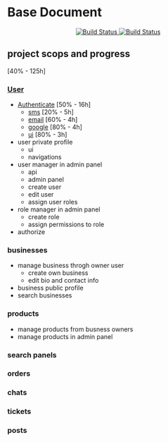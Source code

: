 # Base Document

<p align="center">
<a href="https://travis-ci.org/akbarjimi/base">
    <img src="https://travis-ci.org/akbarjimi/base.svg?branch=develop" alt="Build Status">
</a>
<a href="https://github.styleci.io/repos/159455014">
    <img src="https://github.styleci.io/repos/159455014/shield??style=plastic&branch=develop" alt="Build Status">
</a>
</p>

## project scops and progress
[40% - 125h]

### [User](resources/docs/users.md)
- [Authenticate](resources/docs/users.md#auth) [50% - 16h]
    - [sms](resources/docs/users.md#auth-sms) [20% - 5h]
    - [email](resources/docs/users.md#auth-email) [60% - 4h]
    - [google](resources/docs/users.md) [80% - 4h]
    - [ui](resources/docs/users.md) [80% - 3h]
- user private profile
    - ui
    - navigations
- user manager in admin panel
    - api
    - admin panel
    - create user
    - edit user
    - assign user roles
- role manager in admin panel
    - create role
    - assign permissions to role
- authorize

### businesses
- manage business throgh owner user
    - create own business
    - edit bio and contact info
- business public profile
- search businesses

### products
- manage products from busness owners
- manage products in admin panel

### search panels
### orders
### chats
### tickets
### posts